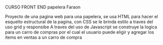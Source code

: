 CURSO FRONT END papelera Faraon

Proyecto de una pagina web para una papelera,
se usa HTML para hacer el esquelto estructural de la pagina,
con CSS se le brinda estilo a traves del uso grid y responsibe
A traves del uso de Javascript se construye la logica para un carro de compras por el cual el usuario puede eligir
y agregar los items en ventas a un carro de compra
